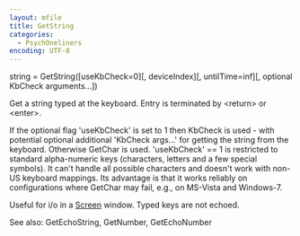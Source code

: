 ```yaml
---
layout: mfile
title: GetString
categories:
  - PsychOneliners
encoding: UTF-8
---
```


string = GetString([useKbCheck=0][, deviceIndex][, untilTime=inf][, optional KbCheck arguments...])

Get a string typed at the keyboard. Entry is terminated by
\<return\> or \<enter\>.

If the optional flag 'useKbCheck' is set to 1 then KbCheck is used - with
potential optional additional 'KbCheck args...' for getting the string
from the keyboard. Otherwise GetChar is used. 'useKbCheck' == 1 is
restricted to standard alpha-numeric keys (characters, letters and a few
special symbols). It can't handle all possible characters and doesn't
work with non-US keyboard mappings. Its advantage is that it works
reliably on configurations where GetChar may fail, e.g., on MS-Vista and
Windows-7.

Useful for i/o in a [Screen](/docs/Screen) window. Typed keys are not echoed.

See also: GetEchoString, GetNumber, GetEchoNumber
